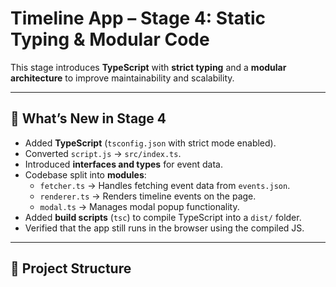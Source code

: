 

# Timeline App – Stage 4: Static Typing & Modular Code

This stage introduces **TypeScript** with **strict typing** and a **modular architecture** to improve maintainability and scalability.

---

## 🚀 What’s New in Stage 4
- Added **TypeScript** (`tsconfig.json` with strict mode enabled).
- Converted `script.js` → `src/index.ts`.
- Introduced **interfaces and types** for event data.
- Codebase split into **modules**:
  - `fetcher.ts` → Handles fetching event data from `events.json`.
  - `renderer.ts` → Renders timeline events on the page.
  - `modal.ts` → Manages modal popup functionality.
- Added **build scripts** (`tsc`) to compile TypeScript into a `dist/` folder.
- Verified that the app still runs in the browser using the compiled JS.

---

## 📂 Project Structure
